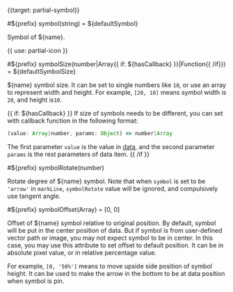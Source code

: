 {{target: partial-symbol}}

#${prefix} symbol(string) = ${defaultSymbol}

Symbol of ${name}.

{{ use: partial-icon }}

#${prefix} symbolSize(number|Array{{ if: ${hasCallback} }}|Function{{ /if}}) = ${defaultSymbolSize}

${name} symbol size. It can be set to single numbers like `10`, or use an array to represent width and height. For example, `[20, 10]` means symbol width is `20`, and height is`10`.

{{ if: ${hasCallback} }}
If size of symbols needs to be different, you can set with callback function in the following format: 
```js
(value: Array|number, params: Object) => number|Array
```
The first parameter `value` is the value in [data](~series-${seriesType}.data), and the second parameter `params` is the rest parameters of data item.
{{ /if }}

#${prefix} symbolRotate(number)

Rotate degree of ${name} symbol. Note that when `symbol` is set to be `'arrow'` in `markLine`, `symbolRotate` value will be ignored, and compulsively use tangent angle.

#${prefix} symbolOffset(Array) = [0, 0]

Offset of ${name} symbol relative to original position. By default, symbol will be put in the center position of data. But if symbol is from user-defined vector path or image, you may not expect symbol to be in center. In this case, you may use this attribute to set offset to default position. It can be in absolute pixel value, or in relative percentage value.

For example, `[0, '50%']` means to move upside side position of symbol height. It can be used to make the arrow in the bottom to be at data position when symbol is pin.
